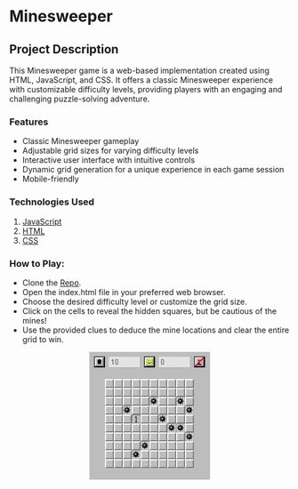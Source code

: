 # Minesweeper

## Project Description

This Minesweeper game is a web-based implementation created using HTML, JavaScript, and CSS. It offers a classic Minesweeper experience with customizable difficulty levels, providing players with an engaging and challenging puzzle-solving adventure.

### Features

- Classic Minesweeper gameplay
- Adjustable grid sizes for varying difficulty levels
- Interactive user interface with intuitive controls
- Dynamic grid generation for a unique experience in each game session
- Mobile-friendly

### Technologies Used

1. [JavaScript](https://en.wikipedia.org/wiki/JavaScript)
2. [HTML](https://en.wikipedia.org/wiki/HTML)
3. [CSS](https://en.wikipedia.org/wiki/CSS)

### How to Play:

- Clone the [Repo](https://github.com/CodecoolGlobal/freestyle-javascript-game.git).
- Open the index.html file in your preferred web browser.
- Choose the desired difficulty level or customize the grid size.
- Click on the cells to reveal the hidden squares, but be cautious of the mines!
- Use the provided clues to deduce the mine locations and clear the entire grid to win.


<p align="center">
  <img src="image.jpg">
</p>